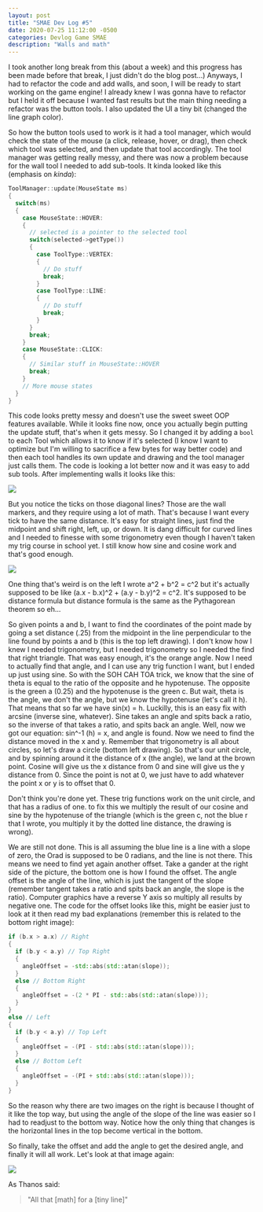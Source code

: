 ```yaml
---
layout: post
title: "SMAE Dev Log #5"
date: 2020-07-25 11:12:00 -0500
categories: Devlog Game SMAE
description: "Walls and math"
---
```


I took another long break from this (about a week) and this progress has been made before that break, I just
didn't do the blog post...) Anyways, I had to refactor the code and add walls, and soon, I will be ready to
start working on the game engine! I already knew I was gonna have to refactor but I held it off because I
wanted fast results but the main thing needing a refactor was the button tools. I also updated the UI a tiny
bit (changed the line graph color).

So how the button tools used to work is it had a tool manager, which would check the state of the mouse (a click,
release, hover, or drag), then check which tool was selected, and then update that tool accordingly. The tool
manager was getting really messy, and there was now a problem because for the wall tool I needed to add sub-tools.
It kinda looked like this (emphasis on *kinda*):
```c++
ToolManager::update(MouseState ms)
{
  switch(ms)
  {
    case MouseState::HOVER:
    {
      // selected is a pointer to the selected tool
      switch(selected->getType())
      {
        case ToolType::VERTEX:
        {
          // Do stuff
          break;
        }
        case ToolType::LINE:
        {
          // Do stuff
          break;
        }
      }
      break;
    }
    case MouseState::CLICK:
    {
      // Similar stuff in MouseState::HOVER
      break;
    }
    // More mouse states
  }
}
```

This code looks pretty messy and doesn't use the sweet sweet OOP features available. While it looks fine now, once you
actually begin putting the update stuff, that's when it gets messy. So I changed it by adding a ```bool``` to each
Tool which allows it to know if it's selected (I know I want to optimize but I'm willing to sacrifice a few bytes for
way better code) and then each tool handles its own update and drawing and the tool manager just calls them. The code
is looking a lot better now and it was easy to add sub tools. After implementing walls it looks like this:

![](https://mistermjir.github.io/assets/images/smae_dev_log_5_1.png)

But you notice the ticks on those diagonal lines? Those are the wall markers, and they require using a lot of math. That's
because I want every tick to have the same distance. It's easy for straight lines, just find the midpoint and shift right,
left, up, or down. It is dang difficult for curved lines and I needed to finesse with some trigonometry even though I haven't
taken my trig course in school yet. I still know how sine and cosine work and that's good enough.

![](https://mistermjir.github.io/assets/images/smae_dev_log_5_2.jpg)

One thing that's weird is on the left I wrote a^2 + b^2 = c^2 but it's actually supposed to be like (a.x - b.x)^2 + (a.y - b.y)^2 =
c^2. It's supposed to be distance formula but distance formula is the same as the Pythagorean theorem so eh...

So given points a and b, I want to find the coordinates of the point made by going a set distance (.25) from the midpoint in the
line perpendicular to the line found by points a and b (this is the top left drawing). I don't know how I knew I needed trigonometry,
but I needed trigonometry so I needed the find that right triangle. That was easy enough, it's the orange angle. Now I need to
actually find that angle, and I can use any trig function I want, but I ended up just using sine. So with the SOH CAH TOA trick,
we know that the sine of theta is equal to the ratio of the opposite and he hypotenuse. The opposite is the green a (0.25) and
the hypotenuse is the green c. But wait, theta is the angle, we don't the angle, but we know the hypotenuse (let's call it h).
That means that so far we have sin(x) = h. Luckilly, this is an easy fix with arcsine (inverse sine, whatever). Sine takes an
angle and spits back a ratio, so the inverse of that takes a ratio, and spits back an angle. Well, now we got our equation:
sin^-1 (h) = x, and angle is found. Now we need to find the distance moved in the x and y. Remember that trigonometry is all about
circles, so let's draw a circle (bottom left drawing). So that's our unit circle, and by spinning around it the distance of x (the
angle), we land at the brown point. Cosine will give us the x distance from 0 and sine will give us the y distance from 0. Since
the point is not at 0, we just have to add whatever the point x or y is to offset that 0.

Don't think you're done yet. These trig functions work on the unit circle, and that has a radius of one. to fix this we multiply
the result of our cosine and sine by the hypotenuse of the triangle (which is the green c, not the blue r that I wrote, you
multiply it by the dotted line distance, the drawing is wrong).

We are still not done. This is all assuming the blue line is a line with a slope of zero, the Orad is supposed to be 0 radians,
and the line is not there. This means we need to find yet again another offset. Take a gander at the right side of the picture,
the bottom one is how I found the offset. The angle offset is the angle of the line, which is just the tangent of the slope
(remember tangent takes a ratio and spits back an angle, the slope is the ratio). Computer graphics have a reverse Y axis so multiply
all results by negative one. The code for the offset looks like this, might be easier just to look at it then read my bad
explanations (remember this is related to the bottom right image):

```c++
if (b.x > a.x) // Right
{
  if (b.y < a.y) // Top Right
  {
    angleOffset = -std::abs(std::atan(slope));
  }
  else // Bottom Right
  {
    angleOffset = -(2 * PI - std::abs(std::atan(slope)));
  }
}
else // Left
{
  if (b.y < a.y) // Top Left
  {
    angleOffset = -(PI - std::abs(std::atan(slope)));
  }
  else // Bottom Left
  {
    angleOffset = -(PI + std::abs(std::atan(slope)));
  }
}
```

So the reason why there are two images on the right is because I thought of it like the top way, but using the angle of the slope
of the line was easier so I had to readjust to the bottom way. Notice how the only thing that changes is the horizontal lines
in the top become vertical in the bottom.

So finally, take the offset and add the angle to get the desired angle, and finally it will all work. Let's look at that image
again:

![](https://mistermjir.github.io/assets/images/smae_dev_log_5_1.png)

As Thanos said:

> "All that [math] for a [tiny line]"

